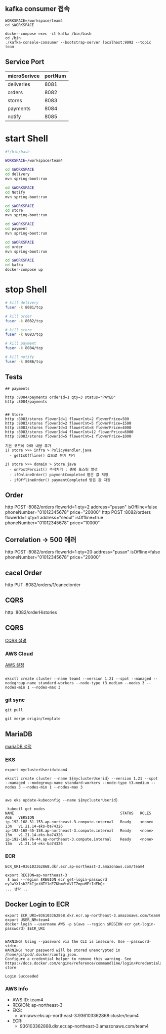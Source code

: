 ## kafka consumer 접속
```
WORKSPACE=/workspace/team4
cd $WORKSPACE

docker-compose exec -it kafka /bin/bash
cd /bin
./kafka-console-consumer --bootstrap-server localhost:9092 --topic team
```


## Service Port

| microSerivce | portNum |
|:-------------|:--------|
| deliveries    | 8081   |
| orders        | 8082   |
| stores        | 8083   |
| payments      | 8084   |
| notify        | 8085   |


# start Shell

```bash
#!/bin/bash

WORKSPACE=/workspace/team4

cd $WORKSPACE
cd delivery
mvn spring-boot:run

cd $WORKSPACE
cd Notify
mvn spring-boot:run

cd $WORKSPACE
cd store
mvn spring-boot:run

cd $WORKSPACE
cd payment
mvn spring-boot:run

cd $WORKSPACE
cd order
mvn spring-boot:run

cd $WORKSPACE
cd kafka
docker-compose up
```

# stop Shell

```bash
# kill delivery
fuser -k 8081/tcp

# kill order
fuser -k 8082/tcp

# kill store
fuser -k 8083/tcp

# kill payment
fuser -k 8084/tcp

# kill notify
fuser -k 8086/tcp
```


## Tests

```
## payments

http :8084/payments orderId=1 qty=3 status="PAYED"
http :8084/payments


## Store
http :8083/stores flowerId=1 flowerCnt=2 flowerPrice=500
http :8083/stores flowerId=2 flowerCnt=5 flowerPrice=1500
http :8083/stores flowerId=3 flowerCnt=8 flowerPrice=4000
http :8083/stores flowerId=4 flowerCnt=12 flowerPrice=6000
http :8083/stores flowerId=5 flowerCnt=1 flowerPrice=1000

기본 코드에 아래 내용 추가
1) store >>> infra > PolicyHandler.java
  - getIsOffline() 값으로 분기 처리

2) store >>> domain > Store.java
  - onPostPersist() 주석처리 : 중복 포스팅 발생
  - ifOnlineOrder() paymentCompleted 받은 값 저장
  - ifOfflineOrder() paymentCompleted 받은 값 저장

```
## Order
http POST :8082/orders flowerId=1 qty=2 address="pusan" isOffline=false phoneNumber="01012345678" price="20000"
http POST :8082/orders flowerId=1 qty=1 address="seoul" isOffline=true phoneNumber="01012345678" price="10000"

## Correlation -> 500 에러
http POST :8082/orders flowerId=1 qty=20 address="pusan" isOffline=false phoneNumber="01012345678" price="20000"

## cacel Order
http PUT :8082/orders/1/cancelorder

## CQRS
http :8082/orderHistories

## CQRS
[CQRS 설명](https://www.youtube.com/watch?v=1c1J7dNh4u8)

### AWS Cloud
[AWS 설정](https://labs.msaez.io/#/courses/cna-full/d7337970-32f3-11ed-92da-1bf9f0340c92/#ops-aws-setting)


```

eksctl create cluster --name team4 --version 1.21 --spot --managed --nodegroup-name standard-workers --node-type t3.medium --nodes 3 --nodes-min 1 --nodes-max 3
```


### git sync
```
git pull

git merge origin/template
```

## MariaDB
[mariaDB 설정](https://github.com/msa-school/ddd-petstore-level6-layered-spring-jpa/blob/main/README.md)


### EKS

```
export myclusterUserid=team4

eksctl create cluster --name ${myclusterUserid} --version 1.21 --spot --managed --nodegroup-name standard-workers --node-type t3.medium --nodes 3 --nodes-min 1 --nodes-max 3


aws eks update-kubeconfig --name ${myclusterUserid}

 kubectl get nodes
NAME                                                STATUS   ROLES    AGE   VERSION
ip-192-168-31-153.ap-northeast-3.compute.internal   Ready    <none>   13m   v1.21.14-eks-ba74326
ip-192-168-45-158.ap-northeast-3.compute.internal   Ready    <none>   13m   v1.21.14-eks-ba74326
ip-192-168-76-44.ap-northeast-3.compute.internal    Ready    <none>   13m   v1.21.14-eks-ba74326
```

### ECR

```
ECR_URI=936103362868.dkr.ecr.ap-northeast-3.amazonaws.com/team4

export REGION=ap-northeast-3
 $ aws --region $REGION ecr get-login-password 
eyJwYXlsb2FkIjoiNTY1dFZKbmVtdVlTZmpuMEtIdEhQc
... 생략 ..
```

## Docker Login to ECR
```
export ECR_URI=936103362868.dkr.ecr.ap-northeast-3.amazonaws.com/team4
export USER_NM=team4
docker login --username AWS -p $(aws --region $REGION ecr get-login-password) $ECR_URI


WARNING! Using --password via the CLI is insecure. Use --password-stdin.
WARNING! Your password will be stored unencrypted in /home/gitpod/.docker/config.json.
Configure a credential helper to remove this warning. See
https://docs.docker.com/engine/reference/commandline/login/#credentials-store

Login Succeeded
```


### AWS Info
- AWS ID: team4
- REGION: ap-northeast-3
- EKS: 
    - arn:aws:eks:ap-northeast-3:936103362868:cluster/team4
- ECR:
  - 936103362868.dkr.ecr.ap-northeast-3.amazonaws.com/team4

